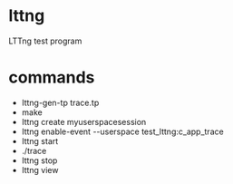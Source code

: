 lttng
=====

LTTng test program


commands
==================

* lttng-gen-tp trace.tp  
* make  
* lttng create myuserspacesession  
* lttng enable-event --userspace test_lttng:c_app_trace  
* lttng start  
* ./trace  
* lttng stop  
* lttng view  
